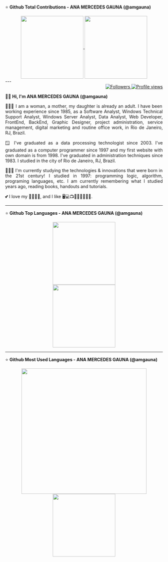 ⭐ <b> Github Total Contributions - ANA MERCEDES GAUNA (@amgauna)</b>

<div align="center">  
<a href="https://github.com/amgauna/github-readme-stats">
  <img height=200 align="center" src="https://github-readme-streak-stats.herokuapp.com/?user=amgauna&theme=default">
  <img height=200 align="center" src="https://github-readme-stats.vercel.app/api?username=amgauna&show_icons=true&theme=default">
</a>
  </a>
</div>
---
<div align="right">   
<a href="https://github.com/amgauna/">
<img src="https://img.shields.io/github/followers/amgauna?label=follow&style=social&link=https://www.github.com/amgauna/" 
 title="Follow me" alt="Followers" /> 
</a> 
<a href="https://github.com/amgauna">
<img src="https://komarev.com/ghpvc/?username=amgauna&label=Profile%20views&color=0e75b6&style=flat-square&color=yellow&link=https://www.github.com/amgauna/" title="Profile views" alt="Profile views" /> 
</a>
</div>

👩🏻 <b> Hi, I'm ANA MERCEDES GAUNA (@amgauna) </b>

<p align="justify"> 
👩🏻‍💻 I am a woman, a mother, my daughter is already an adult. I have been working experience since 1985, as a Software Analyst, Windows Technical Support Analyst, Windows Server Analyst, Data Analyst, Web Developer, FrontEnd, BackEnd, Graphic Designer, project administration, service management, digital marketing and routine office work, in Rio de Janeiro, RJ, Brazil. </p>

<p align="justify"> 
🪟 I've graduated as a data processing technologist since 2003. I've graduated as a computer programmer since 1997 and my first website with own domain is from 1998. I've graduated in administration techniques since 1983. I studied in the city of Rio de Janeiro, RJ, Brazil. </p>

<p align="justify"> 
👩🏻‍🎓 I'm currently studying the technologies & innovations that were born in the 21st century! I studied in 1997: programming logic, algorithm, programing languages, etc. I am currently remembering what I studied years ago, reading books, handouts and tutorials. </p>
  
💕 I love my 👧🏻🐶😺, and I like 🖥️💻📺🎦🎸🍔🍕🌭🍰.
 
---
⭐ <b> Github Top Languages - ANA MERCEDES GAUNA (@amgauna)</b>

<div align="center">  
  <a href="https://github.com/amgauna/github-readme-stats">
     <img height=200 align="center" src="https://github-profile-summary-cards.vercel.app/api/cards/repos-per-language?&username=amgauna&theme=default" />
  </a>
</div>

<div align="center">  
  <a href="https://github.com/amgauna/github-readme-stats">  
     <img height=200 align="center" src="https://github-profile-summary-cards.vercel.app/api/cards/most-commit-language?&username=amgauna&theme=default" />
  </a>
</div>

---
⭐ <b> Github Most Used Languages - ANA MERCEDES GAUNA (@amgauna)</b>

 <div align="center">  
     <a href="https://github.com/amgauna/convoychat" />
     <img height=400 align="center" src="https://github-readme-stats.vercel.app/api/top-langs?username=amgauna&layout=compact&langs_count=29&card_width=320" />
 </a>
 </div>
  
<div align="center">  
  <a href="https://github.com/amgauna/github-readme-stats" />
  <img height=200 align="center" src="http://github-profile-summary-cards.vercel.app/api/cards/stats?username=amgauna&theme=default" />  
</a>
</div>
